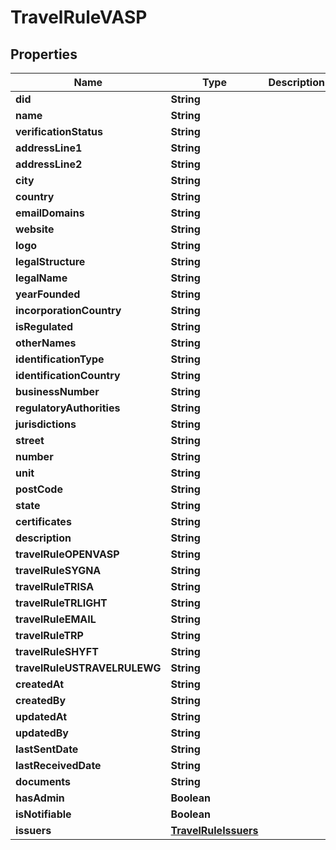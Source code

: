 

# TravelRuleVASP


## Properties

| Name | Type | Description | Notes |
|------------ | ------------- | ------------- | -------------|
|**did** | **String** |  |  |
|**name** | **String** |  |  |
|**verificationStatus** | **String** |  |  |
|**addressLine1** | **String** |  |  |
|**addressLine2** | **String** |  |  |
|**city** | **String** |  |  |
|**country** | **String** |  |  |
|**emailDomains** | **String** |  |  |
|**website** | **String** |  |  |
|**logo** | **String** |  |  |
|**legalStructure** | **String** |  |  |
|**legalName** | **String** |  |  |
|**yearFounded** | **String** |  |  |
|**incorporationCountry** | **String** |  |  |
|**isRegulated** | **String** |  |  |
|**otherNames** | **String** |  |  |
|**identificationType** | **String** |  |  |
|**identificationCountry** | **String** |  |  |
|**businessNumber** | **String** |  |  |
|**regulatoryAuthorities** | **String** |  |  |
|**jurisdictions** | **String** |  |  |
|**street** | **String** |  |  |
|**number** | **String** |  |  |
|**unit** | **String** |  |  |
|**postCode** | **String** |  |  |
|**state** | **String** |  |  |
|**certificates** | **String** |  |  |
|**description** | **String** |  |  |
|**travelRuleOPENVASP** | **String** |  |  |
|**travelRuleSYGNA** | **String** |  |  |
|**travelRuleTRISA** | **String** |  |  |
|**travelRuleTRLIGHT** | **String** |  |  |
|**travelRuleEMAIL** | **String** |  |  |
|**travelRuleTRP** | **String** |  |  |
|**travelRuleSHYFT** | **String** |  |  |
|**travelRuleUSTRAVELRULEWG** | **String** |  |  |
|**createdAt** | **String** |  |  |
|**createdBy** | **String** |  |  |
|**updatedAt** | **String** |  |  |
|**updatedBy** | **String** |  |  |
|**lastSentDate** | **String** |  |  |
|**lastReceivedDate** | **String** |  |  |
|**documents** | **String** |  |  |
|**hasAdmin** | **Boolean** |  |  |
|**isNotifiable** | **Boolean** |  |  |
|**issuers** | [**TravelRuleIssuers**](TravelRuleIssuers.md) |  |  |




